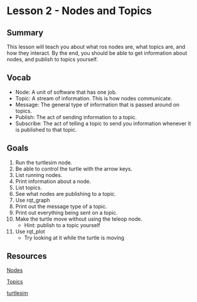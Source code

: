 # Lesson 2 - Nodes and Topics

## Summary
This lesson will teach you about what ros nodes are, what topics are, and how they interact. By the end, you should be able to get information about nodes, and publish to topics yourself.

## Vocab
- Node: A unit of software that has one job.
- Topic: A stream of information. This is how nodes communicate.
- Message: The general type of information that is passed around on topics.
- Publish: The act of sending information to a topic.
- Subscribe: The act of telling a topic to send you information whenever it is published to that topic.

## Goals
1. Run the turtlesim node.
2. Be able to control the turtle with the arrow keys.
3. List running nodes.
4. Print information about a node.
5. List topics.
6. See what nodes are publishing to a topic.
7. Use rqt_graph
8. Print out the message type of a topic.
9. Print out everything being sent on a topic.
10. Make the turtle move without using the teleop node.
    - Hint: publish to a topic yourself
11. Use rqt_plot
    - Try looking at it while the turtle is moving

## Resources
[Nodes](http://wiki.ros.org/ROS/Tutorials/UnderstandingNodes)

[Topics](http://wiki.ros.org/ROS/Tutorials/UnderstandingTopics)

[turtlesim](http://wiki.ros.org/turtlesim)
